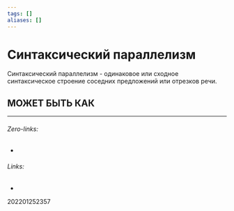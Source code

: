 ```yaml
---
tags: []
aliases: []
---
```

# Синтаксический параллелизм
Синтаксический параллелизм - одинаковое или сходное синтаксическое строение соседних предложений или отрезков речи.

## МОЖЕТ БЫТЬ КАК
___
###### Zero-links:
-
###### Links:
-

202201252357
